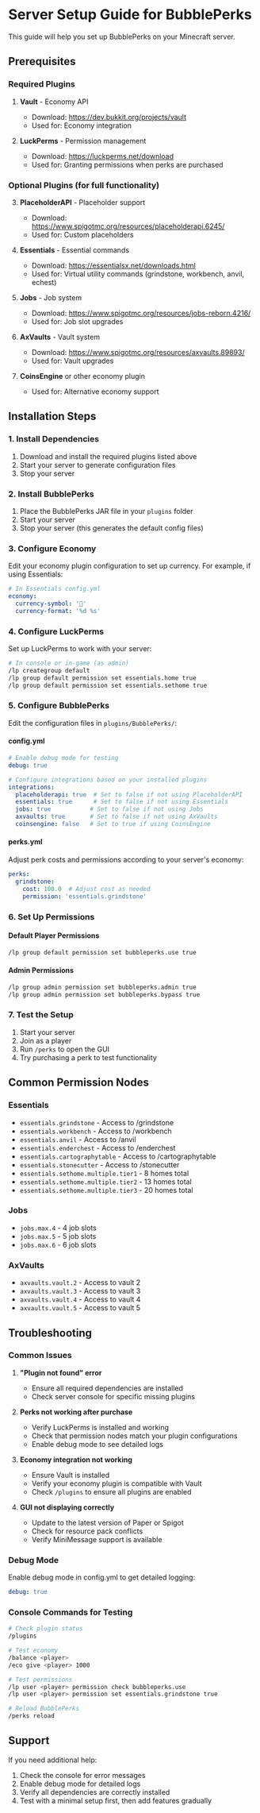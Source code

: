 # Server Setup Guide for BubblePerks

This guide will help you set up BubblePerks on your Minecraft server.

## Prerequisites

### Required Plugins
1. **Vault** - Economy API
   - Download: https://dev.bukkit.org/projects/vault
   - Used for: Economy integration

2. **LuckPerms** - Permission management
   - Download: https://luckperms.net/download
   - Used for: Granting permissions when perks are purchased

### Optional Plugins (for full functionality)
3. **PlaceholderAPI** - Placeholder support
   - Download: https://www.spigotmc.org/resources/placeholderapi.6245/
   - Used for: Custom placeholders

4. **Essentials** - Essential commands
   - Download: https://essentialsx.net/downloads.html
   - Used for: Virtual utility commands (grindstone, workbench, anvil, echest)

5. **Jobs** - Job system
   - Download: https://www.spigotmc.org/resources/jobs-reborn.4216/
   - Used for: Job slot upgrades

6. **AxVaults** - Vault system
   - Download: https://www.spigotmc.org/resources/axvaults.89893/
   - Used for: Vault upgrades

7. **CoinsEngine** or other economy plugin
   - Used for: Alternative economy support

## Installation Steps

### 1. Install Dependencies
1. Download and install the required plugins listed above
2. Start your server to generate configuration files
3. Stop your server

### 2. Install BubblePerks
1. Place the BubblePerks JAR file in your `plugins` folder
2. Start your server
3. Stop your server (this generates the default config files)

### 3. Configure Economy
Edit your economy plugin configuration to set up currency. For example, if using Essentials:

```yaml
# In Essentials config.yml
economy:
  currency-symbol: '🫧'
  currency-format: '%d %s'
```

### 4. Configure LuckPerms
Set up LuckPerms to work with your server:

```bash
# In console or in-game (as admin)
/lp creategroup default
/lp group default permission set essentials.home true
/lp group default permission set essentials.sethome true
```

### 5. Configure BubblePerks
Edit the configuration files in `plugins/BubblePerks/`:

#### config.yml
```yaml
# Enable debug mode for testing
debug: true

# Configure integrations based on your installed plugins
integrations:
  placeholderapi: true  # Set to false if not using PlaceholderAPI
  essentials: true      # Set to false if not using Essentials
  jobs: true           # Set to false if not using Jobs
  axvaults: true       # Set to false if not using AxVaults
  coinsengine: false   # Set to true if using CoinsEngine
```

#### perks.yml
Adjust perk costs and permissions according to your server's economy:

```yaml
perks:
  grindstone:
    cost: 100.0  # Adjust cost as needed
    permission: 'essentials.grindstone'
```

### 6. Set Up Permissions

#### Default Player Permissions
```bash
/lp group default permission set bubbleperks.use true
```

#### Admin Permissions
```bash
/lp group admin permission set bubbleperks.admin true
/lp group admin permission set bubbleperks.bypass true
```

### 7. Test the Setup
1. Start your server
2. Join as a player
3. Run `/perks` to open the GUI
4. Try purchasing a perk to test functionality

## Common Permission Nodes

### Essentials
- `essentials.grindstone` - Access to /grindstone
- `essentials.workbench` - Access to /workbench
- `essentials.anvil` - Access to /anvil
- `essentials.enderchest` - Access to /enderchest
- `essentials.cartographytable` - Access to /cartographytable
- `essentials.stonecutter` - Access to /stonecutter
- `essentials.sethome.multiple.tier1` - 8 homes total
- `essentials.sethome.multiple.tier2` - 13 homes total
- `essentials.sethome.multiple.tier3` - 20 homes total

### Jobs
- `jobs.max.4` - 4 job slots
- `jobs.max.5` - 5 job slots
- `jobs.max.6` - 6 job slots

### AxVaults
- `axvaults.vault.2` - Access to vault 2
- `axvaults.vault.3` - Access to vault 3
- `axvaults.vault.4` - Access to vault 4
- `axvaults.vault.5` - Access to vault 5

## Troubleshooting

### Common Issues

1. **"Plugin not found" error**
   - Ensure all required dependencies are installed
   - Check server console for specific missing plugins

2. **Perks not working after purchase**
   - Verify LuckPerms is installed and working
   - Check that permission nodes match your plugin configurations
   - Enable debug mode to see detailed logs

3. **Economy integration not working**
   - Ensure Vault is installed
   - Verify your economy plugin is compatible with Vault
   - Check `/plugins` to ensure all plugins are enabled

4. **GUI not displaying correctly**
   - Update to the latest version of Paper or Spigot
   - Check for resource pack conflicts
   - Verify MiniMessage support is available

### Debug Mode
Enable debug mode in config.yml to get detailed logging:

```yaml
debug: true
```

### Console Commands for Testing
```bash
# Check plugin status
/plugins

# Test economy
/balance <player>
/eco give <player> 1000

# Test permissions
/lp user <player> permission check bubbleperks.use
/lp user <player> permission set essentials.grindstone true

# Reload BubblePerks
/perks reload
```

## Support

If you need additional help:
1. Check the console for error messages
2. Enable debug mode for detailed logs
3. Verify all dependencies are correctly installed
4. Test with a minimal setup first, then add features gradually
